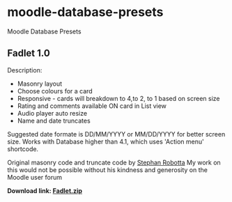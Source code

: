 # moodle-database-presets
Moodle Database Presets

## Fadlet 1.0
Description:
* Masonry layout
* Choose colours for a card
* Responsive - cards will breakdown to 4,to 2, to 1 based on screen size
* Rating and comments available ON card in List view
* Audio player auto resize
* Name and date truncates

Suggested date formate is DD/MM/YYYY or MM/DD/YYYY for better screen size. Works with Database higher than 4.1, which uses 'Action menu' shortcode.

Original masonry code and truncate code by [Stephan Robotta](https://github.com/srobotta) My work on this would not be possible without his kindness and generosity on the Moodle user forum

**Download link: [Fadlet.zip](https://github.com/michelledoyle1/moodle-database-presets/raw/main/Fadlet%201.0%20.zip)**
